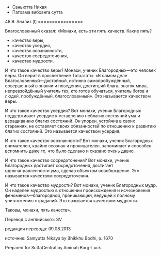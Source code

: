 









* Саньютта Никая
* Патхама вибханга сутта


48\.9\. Анализ \(I\)
\=\=\=\=\=\=\=\=\=\=\=\=\=\=\=\=



Благословенный сказал: «Монахи, есть эти пять качеств\. Какие пять?


* качество веры,
* качество усердия,
* качество осознанности,
* качество сосредоточения,
* качество мудрости\.


И что такое качество веры? Монахи, ученик Благородных—это человек веры\. Он верит в просветление Татхагаты: «В самом деле Благословенный—достойный, истинно самопробуждённый, совершенный в знании и поведении, достигший блага, знаток мира, непревзойдённый учитель тех, кто готов обучаться, учитель богов и людей, пробуждённый, благословенный»\. Это называется качеством веры\.


И что такое качество усердия? Вот монахи, ученик Благородных поддерживает усердие к оставлению неблагих состояний ума и взращиванию благих состояний\. Он упорен, устойчив в своих стараниях, не оставляет своих обязанностей по отношению к развитию благих состояний\. Это называется качеством усердия\.


И что такое качество осознанности? Вот монахи, ученик Благородных внимателен, крайне осознан и проницателен, запоминает и способен вспомнить даже то, что было сделано и сказано очень давно\.


И что такое качество сосредоточения? Вот монахи, ученик Благородных достигает сосредоточения, достигает однонаправленности ума, сделав объектом освобождение\. Это называется качеством сосредоточения\.


И что такое качество мудрости? Вот монахи, ученик Благородных мудр\. Он наделён мудростью в отношении происхождения и исчезновения феноменов—благородной, проникающей, ведущей к полному уничтожению страданий\. Это называется качеством мудрости\.


Таковы, монахи, пять качеств»\.



Перевод с английского: SV


редакция перевода: 09\.08\.2013


источник: Samyutta Nikaya by Bhikkhu Bodhi, p\. 1670


Prepared for SuttaCentral by Aminah Borg\-Luck\.






